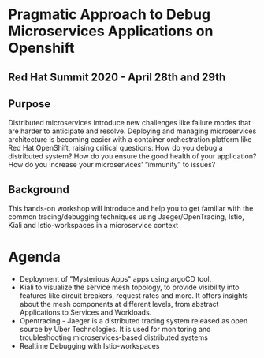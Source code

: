 # Pragmatic Approach to Debug Microservices Applications on Openshift
## Red Hat Summit 2020 - April 28th and 29th

## Purpose
Distributed microservices introduce new challenges like failure modes that are harder to anticipate and resolve. Deploying and managing microservices architecture is becoming easier with a container orchestration platform like Red Hat OpenShift, raising critical questions: 
How do you debug a distributed system? 
How do you ensure the good health of your application? 
How do you increase your microservices’ “immunity” to issues?


## Background
This hands-on workshop will introduce and help you to get familiar with the common 
tracing/debugging techniques using Jaeger/OpenTracing, Istio, Kiali and Istio-workspaces in 
a microservice context

# Agenda
* Deployment of "Mysterious Apps" apps using argoCD tool.
* Kiali to visualize the service mesh topology, to provide visibility into features like circuit breakers, request rates and more. It offers insights about the mesh components at different levels, from abstract Applications to Services and Workloads.
* Opentracing - Jaeger is a distributed tracing system released as open source by Uber Technologies. It is used for monitoring and troubleshooting microservices-based distributed systems
* Realtime Debugging with Istio-workspaces

